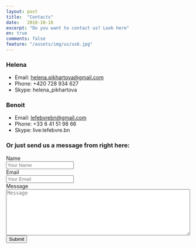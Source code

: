 ```yaml
---
layout: post
title:  "Contacts"
date:   2018-10-16
excerpt: "Do you want to contact us? Look here"
en: true
comments: false
feature: "/assets/img/us/us6.jpg"
---
```



### Helena
* Email: helena.pikhartova@gmail.com
* Phone: +420 728 934 627
* Skype: helena_pikhartova

### Benoit
* Email: lefebvrebn@gmail.com
* Phone: +33 6 41 51 98 66
* Skype: live:lefebvre.bn

### Or just send us a message from right here:

<form action="http://getsimpleform.com/messages?form_api_token=e184e367746131b0bf2461bad87f8cd4" method="post">
  <label for='name'>Name</label>
  <br />
  <input type='text' id='name' name='name' placeholder='Your Name' />
  <br />
  <label for='email'>Email</label>
  <br />
  <input type='text' id='email' name='email' placeholder='Your Email' />
  <br />
  <label for='email'>Message</label>
  <br />
  <textarea id='message' name='message' placeholder='Message' rows='8' cols='60'></textarea>
  <br />
  <input type='submit' value='Submit' />
</form>